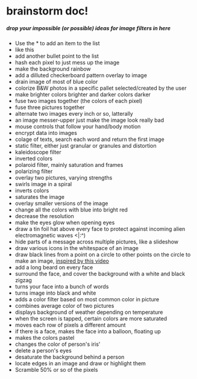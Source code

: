 # brainstorm doc!
##### drop your impossible (or possible) ideas for image filters in here

* Use the * to add an item to the list
* like this
* add another bullet point to the list
* hash each pixel to just mess up the image
* make the background rainbow
* add a dilluted checkerboard pattern overlay to image
* drain image of most of blue color
* colorize B&W photos in a specific pallet selected/created by the user
* make brighter colors brighter and darker colors darker
* fuse two images together (the colors of each pixel)
* fuse three pictures together
* alternate two images every inch or so, latterally
* an image messer-upper just make the image look really bad
* mouse controls that follow your hand/body motion
* encrypt data into images
* colage of texts, search each word and return the first image
* static filter, either just granular or granules and distortion
* kaleidoscope filter
* inverted colors
* polaroid filter, mainly saturation and frames
* polarizing filter
* overlay two pictures, varying strengths
* swirls image in a spiral
* inverts colors
* saturates the image
* overlay smaller versions of the image
* change all the colors with blue into bright red
* decrease the resolution
* make the eyes glow when opening eyes
* draw a tin foil hat above every face to protect against incoming alien electromagnetic waves <|:^)
* hide parts of a message across multiple pictures, like a slideshow
* draw various icons in the whitespace of an image
* draw black lines from a point on a circle to other points on the circle to make an image, [inspired by this video](https://youtu.be/-S_l8GGxOhU?t=2m41s)
* add a long beard on every face
* surround the face, and cover the background with a white and black zigzag
* turns your face into a bunch of words
* turns image into black and white
* adds a color filter based on most common color in picture
* combines average color of two pictures
* displays background of weather depending on temperature
* when the screen is tapped, certain colors are more saturated
* moves each row of pixels a different amount
* if there is a face, makes the face into a balloon, floating up
* makes the colors pastel
* changes the color of person's iris'
* delete a person's eyes
* desaturate the background behind a person
* locate edges in an image and draw or highlight them
* Scramble 50% or so of the pixels
